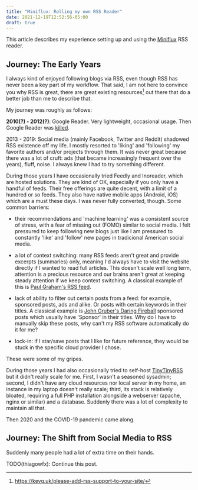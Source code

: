 ```yaml
---
title: "Miniflux: Rolling my own RSS Reader"
date: 2021-12-19T12:52:56-05:00
draft: true
---
```


This article describes my experience setting up and using the [Miniflux](https://miniflux.app/) RSS reader.

<!--more-->

## Journey: The Early Years

I always kind of enjoyed following blogs via RSS, even though RSS has never been a key part of my workflow. That said, I am not here to convince you why RSS is great, there are great existing resources[^kevq] out there that do a better job than me to describe that.

My journey was roughly as follows:

**2010(?) - 2012(?)**: Google Reader. Very lightweight, occasional usage. Then Google Reader was [killed](https://en.wikipedia.org/wiki/Google_Reader).

2013 - 2019: Social media (mainly Facebook, Twitter and Reddit) shadowed RSS existence off my life. I mostly resorted to 'liking' and 'following' my favorite authors and/or projects through them. It was never great because there was a lot of cruft: ads (that became increasingly frequent over the years), fluff, noise. I always knew I had to try something different.

During those years I have occasionally tried Feedly and Inoreader, which are hosted solutions. They are kind of OK, especially if you only have a handful of feeds. Their free offerings are quite decent, with a limit of a hundred or so feeds. They also have native mobile apps (Android, iOS) which are a must these days. I was never fully converted, though. Some common barriers:

- their recommendations and 'machine learning' was a consistent source of stress, with a fear of missing out (FOMO) similar to social media. I felt pressured to keep following new blogs just like I am pressured to constantly 'like' and 'follow' new pages in tradicional American social media.

- a lot of context switching: many RSS feeds aren't great and provide excerpts (summaries) only, meaning I'd always have to visit the website directly if I wanted to read full articles. This doesn't scale well long term, attention is a precious resource and our brains aren't great at keeping steady attention if we keep context switching. A classical example of this is [Paul Graham's RSS feed](http://www.aaronsw.com/2002/feeds/pgessays.rss).

- lack of ability to filter out certain posts from a feed: for example, sponsored posts, ads and alike. Or posts with certain keywords in their titles. A classical example is [John Gruber's Daring Fireball](https://daringfireball.net/) sponsored posts which usually have 'Sponsor' in their titles. Why do I have to manually skip these posts, why can't my RSS software automatically do it for me?

- lock-in: if I star/save posts that I like for future reference, they would be stuck in the specific cloud provider I chose.

These were some of my gripes.

During those years I had also occasionally tried to self-host [TinyTinyRSS](https://tt-rss.org/) but it didn't really scale for me. First, I wasn't a seasoned sysadmin; second, I didn't have any cloud resources nor local server in my home, an instance in my laptop doesn't really scale; third, its stack is relatively bloated, requiring a full PHP installation alongside a webserver (apache, nginx or similar) and a database. Suddenly there was a lot of complexity to maintain all that.

Then 2020 and the COVID-19 pandemic came along.

## Journey: The Shift from Social Media to RSS

Suddenly many people had a lot of extra time on their hands.

TODO(thiagowfx): Continue this post.

[^kevq]: https://kevq.uk/please-add-rss-support-to-your-site/
